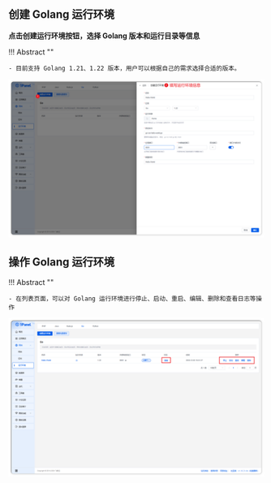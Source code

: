## 创建 Golang 运行环境

**点击创建运行环境按钮，选择 Golang 版本和运行目录等信息**

!!! Abstract ""

    - 目前支持 Golang 1.21、1.22 版本，用户可以根据自己的需求选择合适的版本。

![runtime_golang_create.png](../../img/websites/runtime_golang_create.png)

## 操作 Golang 运行环境

!!! Abstract ""

    - 在列表页面，可以对 Golang 运行环境进行停止、启动、重启、编辑、删除和查看日志等操作

![runtime_golang_list.png](../../img/websites/runtime_golang_list.png)

